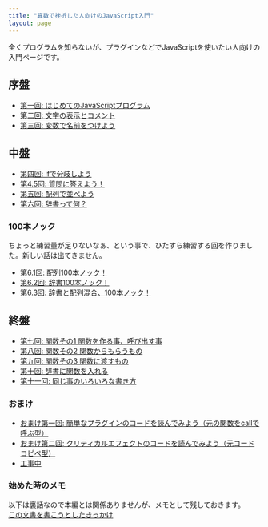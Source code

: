 ```yaml
---
title: "算数で挫折した人向けのJavaScript入門"
layout: page
---
```


全くプログラムを知らないが、プラグインなどでJavaScriptを使いたい人向けの入門ページです。

## 序盤

- [第一回: はじめてのJavaScriptプログラム](ch01.md)
- [第二回: 文字の表示とコメント](ch02.md)
- [第三回: 変数で名前をつけよう](ch03.md)

## 中盤

- [第四回: ifで分岐しよう](ch04.md)
- [第4.5回: 質問に答えよう！](ch04_5.md)
- [第五回: 配列で並べよう](ch05.md)
- [第六回: 辞書って何？](ch06.md)

### 100本ノック

ちょっと練習量が足りないなぁ、という事で、ひたすら練習する回を作りました。新しい話は出てきません。

- [第6.1回: 配列100本ノック！](ch06_1.md)
- [第6.2回: 辞書100本ノック！](ch06_2.md)
- [第6.3回: 辞書と配列混合、100本ノック！](ch06_3.md)

## 終盤

- [第七回: 関数その1 関数を作る事、呼び出す事](ch07.md)
- [第八回: 関数その2 関数からもらうもの](ch08.md)
- [第九回: 関数その3 関数に渡すもの](ch09.md)
- [第十回: 辞書に関数を入れる](ch10.md)
- [第十一回: 同じ事のいろいろな書き方](ch11.md)

### おまけ

- [おまけ第一回: 簡単なプラグインのコードを読んでみよう（元の関数をcallで呼ぶ型）](omake01.md)
- [おまけ第二回: クリティカルエフェクトのコードを読んでみよう（元コードコピペ型）](omake02.md)
- [工事中](omake03.md)



### 始めた時のメモ

以下は裏話なので本編とは関係ありませんが、メモとして残しておきます。  
[この文書を書こうとしたきっかけ](story.md)